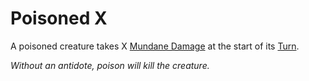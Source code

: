 # Poisoned X

A poisoned creature takes X [Mundane Damage](../Combat/Damage%20Types/Mundane%20Damage.md) at the start of its [Turn](../Core%20Procedures/Turn.md).

*Without an antidote, poison will kill the creature.*
